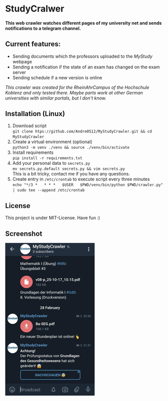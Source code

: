 # StudyCralwer

#### **This web crawler watches different pages of my university net and sends notifications to a telegram channel.**  

## Current features:
* Sending documents which the professors uploaded to the _MyStudy_ webpage
* Sending a notification if the state of an exam has changed on the exam server
* Sending schedule if a new version is online

_This crawler was created for the RheinAhrCampus of the Hochschule Koblenz and only tested there. 
Maybe parts work at other German universities with similar portals, but I don't know._


## Installation (Linux)

1. Download script  
`git clone htps://github.com/Andre0512/MyStudyCrawler.git && cd MyStudyCrawler`
2. Create a virtual environment (optional)  
`python3 -m venv ./venv && source ./venv/bin/activate`
3. Install requirements  
`pip install -r requirements.txt`
4. Add your personal data to `secrets.py`  
`mv secrets.py.default secrets.py && vim secrets.py`  
This is a bit tricky, contact me if you have any questions.
5. Create entry in `/etc/crontab` to execute script every three minutes  
`echo "*/3 *   * * *   $USER   $PWD/venv/bin/python $PWD/crawler.py" | sudo tee --append /etc/crontab`


## License

This project is under MIT-License. Have fun :)

## Screenshot

![Screenshot](img/screenshot.png?raw=true "Telegram Channel")
